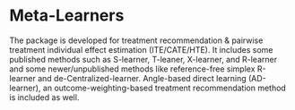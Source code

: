 # Meta-Learners
The package is developed for treatment recommendation &amp; pairwise treatment individual effect estimation (ITE/CATE/HTE). It includes some published methods such as S-learner, T-leaner, X-learner, and R-learner and some newer/unpublished methods like reference-free simplex R-learner and de-Centralized-learner. Angle-based direct learning (AD-learner), an outcome-weighting-based treatment recommendation method is included as well. 
